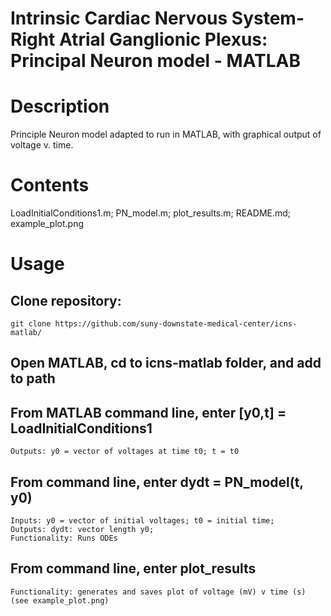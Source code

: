 # Intrinsic Cardiac Nervous System-Right Atrial Ganglionic Plexus: Principal Neuron model - MATLAB

# Description
Principle Neuron model adapted to run in MATLAB, with graphical output of voltage v. time. 

# Contents
LoadInitialConditions1.m; 
PN_model.m; 
plot_results.m;
README.md; 
example_plot.png

# Usage
## Clone repository: 
    git clone https://github.com/suny-downstate-medical-center/icns-matlab/
  
## Open MATLAB, cd to icns-matlab folder, and add to path

## From MATLAB command line, enter [y0,t] = LoadInitialConditions1
    Outputs: y0 = vector of voltages at time t0; t = t0

## From command line, enter dydt = PN_model(t, y0)
    Inputs: y0 = vector of initial voltages; t0 = initial time;  
    Outputs: dydt: vector length y0; 
    Functionality: Runs ODEs
    
## From command line, enter plot_results
    Functionality: generates and saves plot of voltage (mV) v time (s) (see example_plot.png)
